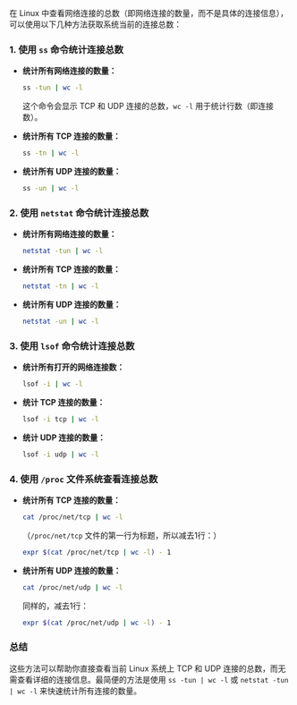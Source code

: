 

在 Linux 中查看网络连接的总数（即网络连接的数量，而不是具体的连接信息），可以使用以下几种方法获取系统当前的连接总数：

### 1. 使用 `ss` 命令统计连接总数

- **统计所有网络连接的数量：**
  ```bash
  ss -tun | wc -l
  ```
  这个命令会显示 TCP 和 UDP 连接的总数，`wc -l` 用于统计行数（即连接数）。

- **统计所有 TCP 连接的数量：**
  ```bash
  ss -tn | wc -l
  ```

- **统计所有 UDP 连接的数量：**
  ```bash
  ss -un | wc -l
  ```

### 2. 使用 `netstat` 命令统计连接总数

- **统计所有网络连接的数量：**
  ```bash
  netstat -tun | wc -l
  ```

- **统计所有 TCP 连接的数量：**
  ```bash
  netstat -tn | wc -l
  ```

- **统计所有 UDP 连接的数量：**
  ```bash
  netstat -un | wc -l
  ```

### 3. 使用 `lsof` 命令统计连接总数

- **统计所有打开的网络连接数：**
  ```bash
  lsof -i | wc -l
  ```

- **统计 TCP 连接的数量：**
  ```bash
  lsof -i tcp | wc -l
  ```

- **统计 UDP 连接的数量：**
  ```bash
  lsof -i udp | wc -l
  ```

### 4. 使用 `/proc` 文件系统查看连接总数

- **统计所有 TCP 连接的数量：**
  ```bash
  cat /proc/net/tcp | wc -l
  ```
  （`/proc/net/tcp` 文件的第一行为标题，所以减去1行：）
  ```bash
  expr $(cat /proc/net/tcp | wc -l) - 1
  ```

- **统计所有 UDP 连接的数量：**
  ```bash
  cat /proc/net/udp | wc -l
  ```
  同样的，减去1行：
  ```bash
  expr $(cat /proc/net/udp | wc -l) - 1
  ```

### 总结
这些方法可以帮助你直接查看当前 Linux 系统上 TCP 和 UDP 连接的总数，而无需查看详细的连接信息。最简便的方法是使用 `ss -tun | wc -l` 或 `netstat -tun | wc -l` 来快速统计所有连接的数量。